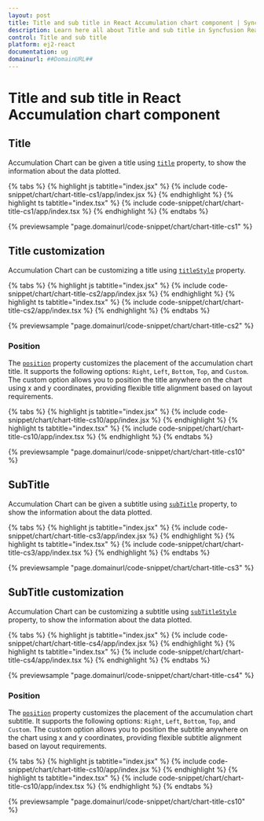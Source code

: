 ```yaml
---
layout: post
title: Title and sub title in React Accumulation chart component | Syncfusion
description: Learn here all about Title and sub title in Syncfusion React Accumulation chart component of Syncfusion Essential JS 2 and more.
control: Title and sub title 
platform: ej2-react
documentation: ug
domainurl: ##DomainURL##
---
```


# Title and sub title in React Accumulation chart component

## Title

Accumulation Chart can be given a title using [`title`](https://ej2.syncfusion.com/react/documentation/api/accumulation-chart/accumulationChartModel/#title) property, to show the information about the data plotted.

{% tabs %}
{% highlight js tabtitle="index.jsx" %}
{% include code-snippet/chart/chart-title-cs1/app/index.jsx %}
{% endhighlight %}
{% highlight ts tabtitle="index.tsx" %}
{% include code-snippet/chart/chart-title-cs1/app/index.tsx %}
{% endhighlight %}
{% endtabs %}

 {% previewsample "page.domainurl/code-snippet/chart/chart-title-cs1" %}

## Title customization

Accumulation Chart can be customizing a title using [`titleStyle`](https://ej2.syncfusion.com/react/documentation/api/accumulation-chart/accumulationChartModel/#titlestyle) property.

{% tabs %}
{% highlight js tabtitle="index.jsx" %}
{% include code-snippet/chart/chart-title-cs2/app/index.jsx %}
{% endhighlight %}
{% highlight ts tabtitle="index.tsx" %}
{% include code-snippet/chart/chart-title-cs2/app/index.tsx %}
{% endhighlight %}
{% endtabs %}

 {% previewsample "page.domainurl/code-snippet/chart/chart-title-cs2" %}

### Position

The [`position`](https://helpej2.syncfusion.com/react/documentation/api/accumulation-chart/titlePosition/) property customizes the placement of the accumulation chart title. It supports the following options: `Right`, `Left`, `Bottom`, `Top`, and `Custom`. The custom option allows you to position the title anywhere on the chart using x and y coordinates, providing flexible title alignment based on layout requirements.

 {% tabs %}
{% highlight js tabtitle="index.jsx" %}
{% include code-snippet/chart/chart-title-cs10/app/index.jsx %}
{% endhighlight %}
{% highlight ts tabtitle="index.tsx" %}
{% include code-snippet/chart/chart-title-cs10/app/index.tsx %}
{% endhighlight %}
{% endtabs %}

 {% previewsample "page.domainurl/code-snippet/chart/chart-title-cs10" %}

## SubTitle

Accumulation Chart can be given a subtitle using [`subTitle`](https://ej2.syncfusion.com/react/documentation/api/accumulation-chart/accumulationChartModel/#subtitle) property, to show the information about the data plotted.

{% tabs %}
{% highlight js tabtitle="index.jsx" %}
{% include code-snippet/chart/chart-title-cs3/app/index.jsx %}
{% endhighlight %}
{% highlight ts tabtitle="index.tsx" %}
{% include code-snippet/chart/chart-title-cs3/app/index.tsx %}
{% endhighlight %}
{% endtabs %}

 {% previewsample "page.domainurl/code-snippet/chart/chart-title-cs3" %}

## SubTitle customization

Accumulation Chart can be customizing a subtitle using [`subTitleStyle`](https://ej2.syncfusion.com/react/documentation/api/accumulation-chart/accumulationChartModel/#subtitlestyle) property, to show the information about the data plotted.

{% tabs %}
{% highlight js tabtitle="index.jsx" %}
{% include code-snippet/chart/chart-title-cs4/app/index.jsx %}
{% endhighlight %}
{% highlight ts tabtitle="index.tsx" %}
{% include code-snippet/chart/chart-title-cs4/app/index.tsx %}
{% endhighlight %}
{% endtabs %}

 {% previewsample "page.domainurl/code-snippet/chart/chart-title-cs4" %}

### Position

The [`position`](https://helpej2.syncfusion.com/react/documentation/api/accumulation-chart/titlePosition/) property customizes the placement of the accumulation chart subtitle. It supports the following options: `Right`, `Left`, `Bottom`, `Top`, and `Custom`. The custom option allows you to position the subtitle anywhere on the chart using x and y coordinates, providing flexible subtitle alignment based on layout requirements.

 {% tabs %}
{% highlight js tabtitle="index.jsx" %}
{% include code-snippet/chart/chart-title-cs10/app/index.jsx %}
{% endhighlight %}
{% highlight ts tabtitle="index.tsx" %}
{% include code-snippet/chart/chart-title-cs10/app/index.tsx %}
{% endhighlight %}
{% endtabs %}

 {% previewsample "page.domainurl/code-snippet/chart/chart-title-cs10" %}
